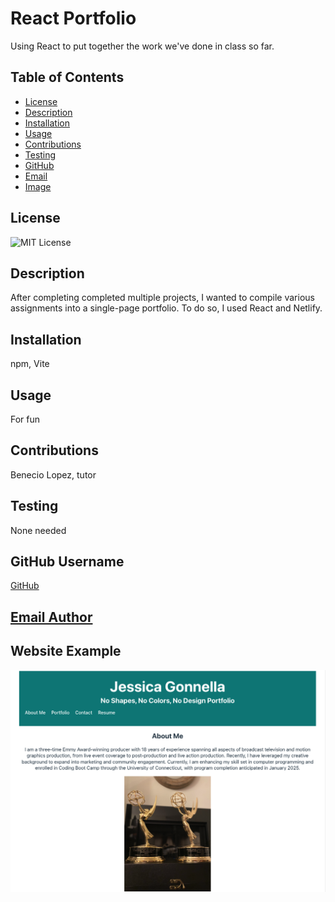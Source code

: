 # React Portfolio
Using React to put together the work we've done in class so far.
## Table of Contents
- [License](#license)
- [Description](#description)
- [Installation](#installation)
- [Usage](#usage)
- [Contributions](#contributions)
- [Testing](#testing)
- [GitHub](#github-username)
- [Email](#email-address)
- [Image](#website-image)


## License
![MIT License](https://img.shields.io/badge/License-MIT-yellow.svg)

## Description
After completing completed multiple projects, I wanted to compile various assignments into a single-page portfolio. To do so, I used React and Netlify.

## Installation
npm, Vite

## Usage
For fun

## Contributions
Benecio Lopez, tutor

## Testing
None needed

## GitHub Username
[GitHub](https://github.com/Jessica-Lee1424)

## [Email Author](mailto:jgonnella@test.mail)

## Website Example
![My Image](/react-portfolio/jgwebsite.png)
